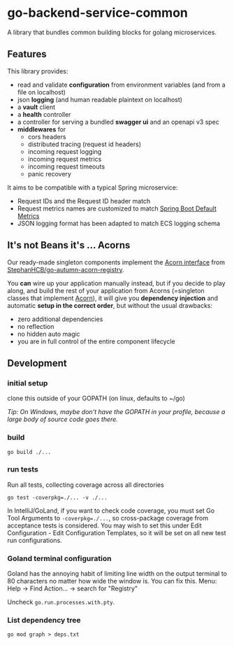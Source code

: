 # go-backend-service-common

A library that bundles common building blocks for golang microservices.

## Features

This library provides:

- read and validate **configuration** from environment variables (and from a file on localhost)
- json **logging** (and human readable plaintext on localhost)
- a **vault** client
- a **health** controller
- a controller for serving a bundled **swagger ui** and an openapi v3 spec
- **middlewares** for
  - cors headers
  - distributed tracing (request id headers)
  - incoming request logging
  - incoming request metrics
  - incoming request timeouts
  - panic recovery

It aims to be compatible with a typical Spring microservice:

- Request IDs and the Request ID header match
- Request metrics names are customized to match
  [Spring Boot Default Metrics](https://tomgregory.com/spring-boot-default-metrics/)
- JSON logging format has been adapted to match ECS logging schema

## It's not Beans it's ... Acorns

Our ready-made singleton components implement the 
[Acorn interface](https://github.com/StephanHCB/go-autumn-acorn-registry/blob/main/api/interface.go#L102)
from [StephanHCB/go-autumn-acorn-registry](https://github.com/StephanHCB/go-autumn-acorn-registry).

You **can** wire up your application manually instead, but if you decide to play along, and build the rest of your
application from Acorns (=singleton classes that implement 
[Acorn](https://github.com/StephanHCB/go-autumn-acorn-registry/blob/main/api/interface.go#L102)),
it will give you **dependency injection** and automatic **setup in the correct order**, but without the usual 
drawbacks:
- zero additional dependencies
- no reflection
- no hidden auto magic
- you are in full control of the entire component lifecycle

## Development

### initial setup

clone this outside of your GOPATH (on linux, defaults to ~/go)

_Tip: On Windows, maybe don't have the GOPATH in your profile, because a large body of source code goes there._

### build

`go build ./...`

### run tests

Run all tests, collecting coverage across all directories

`go test -coverpkg=./... -v ./...`

In IntelliJ/GoLand, if you want to check code coverage, you must set Go Tool Arguments to `-coverpkg=./...`, 
so cross-package coverage from acceptance tests is considered. You may wish to set this under 
Edit Configuration - Edit Configuration Templates, so it will be set on all new test run configurations.

### Goland terminal configuration

Goland has the annoying habit of limiting line width on the output terminal to 80 characters no matter how wide the window is.
You can fix this. Menu: Help -> Find Action... -> search for "Registry"

Uncheck `go.run.processes.with.pty`.

### List dependency tree

`go mod graph > deps.txt`
